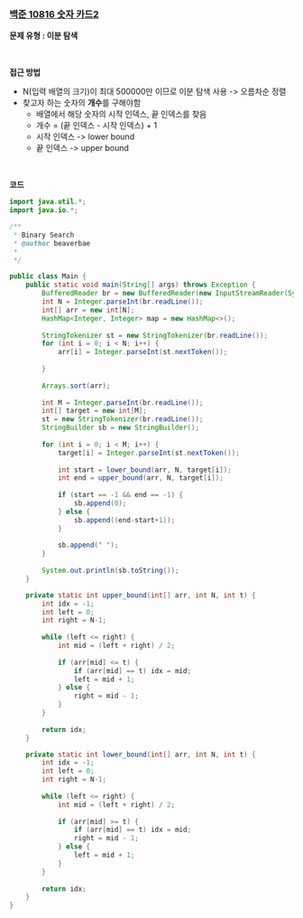 ### [백준 10816 숫자 카드2](https://www.acmicpc.net/problem/10816)

**문제 유형 : 이분 탐색**

<br>

**접근 방법**

- N(입력 배열의 크기)이 최대 500000만 이므로 이분 탐색 사용 -> 오름차순 정렬
- 찾고자 하는 숫자의 **개수**를 구해야함
  - 배열에서 해당 숫자의 시작 인덱스, 끝 인덱스를 찾음
  - 개수 = (끝 인덱스 - 시작 인덱스) + 1
  - 시작 인덱스 -> lower bound
  - 끝 인덱스 -> upper bound

<br>

**코드**

```java
import java.util.*;
import java.io.*;

/**
 * Binary Search
 * @author beaverbae
 *
 */

public class Main {
	public static void main(String[] args) throws Exception {
		BufferedReader br = new BufferedReader(new InputStreamReader(System.in));
		int N = Integer.parseInt(br.readLine());
		int[] arr = new int[N];
		HashMap<Integer, Integer> map = new HashMap<>();
		
		StringTokenizer st = new StringTokenizer(br.readLine());
		for (int i = 0; i < N; i++) {
			arr[i] = Integer.parseInt(st.nextToken());
			
		}
		
		Arrays.sort(arr);
		
		int M = Integer.parseInt(br.readLine());
		int[] target = new int[M];
		st = new StringTokenizer(br.readLine());
		StringBuilder sb = new StringBuilder();
		
		for (int i = 0; i < M; i++) {
			target[i] = Integer.parseInt(st.nextToken());
			
			int start = lower_bound(arr, N, target[i]);
			int end = upper_bound(arr, N, target[i]);
			
			if (start == -1 && end == -1) {
				sb.append(0);
			} else {
				sb.append((end-start+1));
			}
			
			sb.append(" ");
		}
		
		System.out.println(sb.toString());
	}

	private static int upper_bound(int[] arr, int N, int t) {
		int idx = -1;
		int left = 0;
		int right = N-1;
		
		while (left <= right) {
			int mid = (left + right) / 2;
			
			if (arr[mid] <= t) {
				if (arr[mid] == t) idx = mid;
				left = mid + 1;
			} else {
				right = mid - 1;
			}
		}
		
		return idx;
	}

	private static int lower_bound(int[] arr, int N, int t) {
		int idx = -1;
		int left = 0;
		int right = N-1;
		
		while (left <= right) {
			int mid = (left + right) / 2;
			
			if (arr[mid] >= t) {
				if (arr[mid] == t) idx = mid;
				right = mid - 1;
			} else {
				left = mid + 1;
			}
		}
		
		return idx;
	}
}
```

